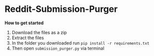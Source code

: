 # Reddit-Submission-Purger

**How to get started**

1. Download the files as a zip
2. Extract the files
3. In the folder you downloaded run `pip install -r requirements.txt`
4. Then open `submission_purger.py` via terminal

